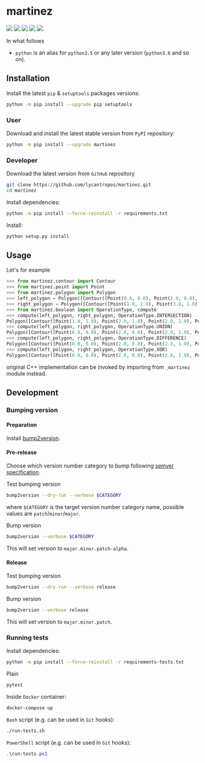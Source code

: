 martinez
========

[![](https://travis-ci.com/lycantropos/martinez.svg?branch=master)](https://travis-ci.com/lycantropos/martinez "Travis CI")
[![](https://dev.azure.com/lycantropos/martinez/_apis/build/status/lycantropos.martinez?branchName=master)](https://dev.azure.com/lycantropos/martinez/_build/latest?definitionId=15&branchName=master "Azure Pipelines")
[![](https://codecov.io/gh/lycantropos/martinez/branch/master/graph/badge.svg)](https://codecov.io/gh/lycantropos/martinez "Codecov")
[![](https://img.shields.io/github/license/lycantropos/martinez.svg)](https://github.com/lycantropos/martinez/blob/master/LICENSE "License")
[![](https://badge.fury.io/py/martinez.svg)](https://badge.fury.io/py/martinez "PyPI")

In what follows
- `python` is an alias for `python3.5` or any later
version (`python3.6` and so on).

Installation
------------

Install the latest `pip` & `setuptools` packages versions:
```bash
python -m pip install --upgrade pip setuptools
```

### User

Download and install the latest stable version from `PyPI` repository:
```bash
python -m pip install --upgrade martinez
```

### Developer

Download the latest version from `GitHub` repository
```bash
git clone https://github.com/lycantropos/martinez.git
cd martinez
```

Install dependencies:
```bash
python -m pip install --force-reinstall -r requirements.txt
```

Install:
```bash
python setup.py install
```

Usage
-----

Let's for example
```python
>>> from martinez.contour import Contour
>>> from martinez.point import Point
>>> from martinez.polygon import Polygon
>>> left_polygon = Polygon([Contour([Point(0.0, 0.0), Point(2.0, 0.0), Point(2.0, 2.0), Point(0.0, 2.0)], [], True)])
>>> right_polygon = Polygon([Contour([Point(1.0, 1.0), Point(3.0, 1.0), Point(3.0, 3.0), Point(1.0, 3.0)], [], True)])
>>> from martinez.boolean import OperationType, compute
>>> compute(left_polygon, right_polygon, OperationType.INTERSECTION)
Polygon([Contour([Point(1.0, 1.0), Point(2.0, 1.0), Point(2.0, 2.0), Point(1.0, 2.0)], [], True)])
>>> compute(left_polygon, right_polygon, OperationType.UNION)
Polygon([Contour([Point(0.0, 0.0), Point(2.0, 0.0), Point(2.0, 1.0), Point(3.0, 1.0), Point(3.0, 3.0), Point(1.0, 3.0), Point(1.0, 2.0), Point(0.0, 2.0)], [], True)])
>>> compute(left_polygon, right_polygon, OperationType.DIFFERENCE)
Polygon([Contour([Point(0.0, 0.0), Point(2.0, 0.0), Point(2.0, 1.0), Point(1.0, 1.0), Point(1.0, 2.0), Point(0.0, 2.0)], [], True)])
>>> compute(left_polygon, right_polygon, OperationType.XOR)
Polygon([Contour([Point(0.0, 0.0), Point(2.0, 0.0), Point(2.0, 1.0), Point(1.0, 1.0), Point(1.0, 2.0), Point(0.0, 2.0)], [], True), Contour([Point(1.0, 2.0), Point(2.0, 2.0), Point(2.0, 1.0), Point(3.0, 1.0), Point(3.0, 3.0), Point(1.0, 3.0)], [], True)])

```
original C++ implementation can be invoked by importing from `_martinez` module instead.

Development
-----------

### Bumping version

#### Preparation

Install
[bump2version](https://github.com/c4urself/bump2version#installation).

#### Pre-release

Choose which version number category to bump following [semver
specification](http://semver.org/).

Test bumping version
```bash
bump2version --dry-run --verbose $CATEGORY
```

where `$CATEGORY` is the target version number category name, possible
values are `patch`/`minor`/`major`.

Bump version
```bash
bump2version --verbose $CATEGORY
```

This will set version to `major.minor.patch-alpha`. 

#### Release

Test bumping version
```bash
bump2version --dry-run --verbose release
```

Bump version
```bash
bump2version --verbose release
```

This will set version to `major.minor.patch`.

### Running tests

Install dependencies:
```bash
python -m pip install --force-reinstall -r requirements-tests.txt
```

Plain
```bash
pytest
```

Inside `Docker` container:
```bash
docker-compose up
```

`Bash` script (e.g. can be used in `Git` hooks):
```bash
./run-tests.sh
```

`PowerShell` script (e.g. can be used in `Git` hooks):
```powershell
.\run-tests.ps1
```
